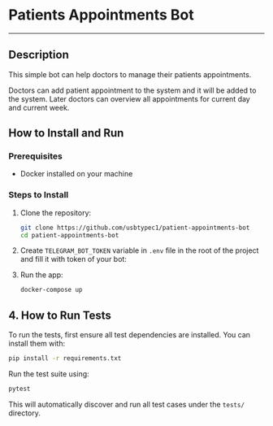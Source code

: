 # Patients Appointments Bot

---

## Description

This simple bot can help doctors to manage their patients appointments.

Doctors can add patient appointment to the system and it will be added to the system.
Later doctors can overview all appointments for current day and current week.

## How to Install and Run

### Prerequisites

- Docker installed on your machine

### Steps to Install

1. Clone the repository:
    ```bash
    git clone https://github.com/usbtypec1/patient-appointments-bot
    cd patient-appointments-bot
    ```

2. Create `TELEGRAM_BOT_TOKEN` variable in `.env` file in the root of the project and fill it with token of your bot:

3. Run the app:
    ```bash
    docker-compose up
    ```

## 4. How to Run Tests

To run the tests, first ensure all test dependencies are installed. You can install them with:

```bash
pip install -r requirements.txt
```

Run the test suite using:

```bash
pytest
```

This will automatically discover and run all test cases under the `tests/` directory.
